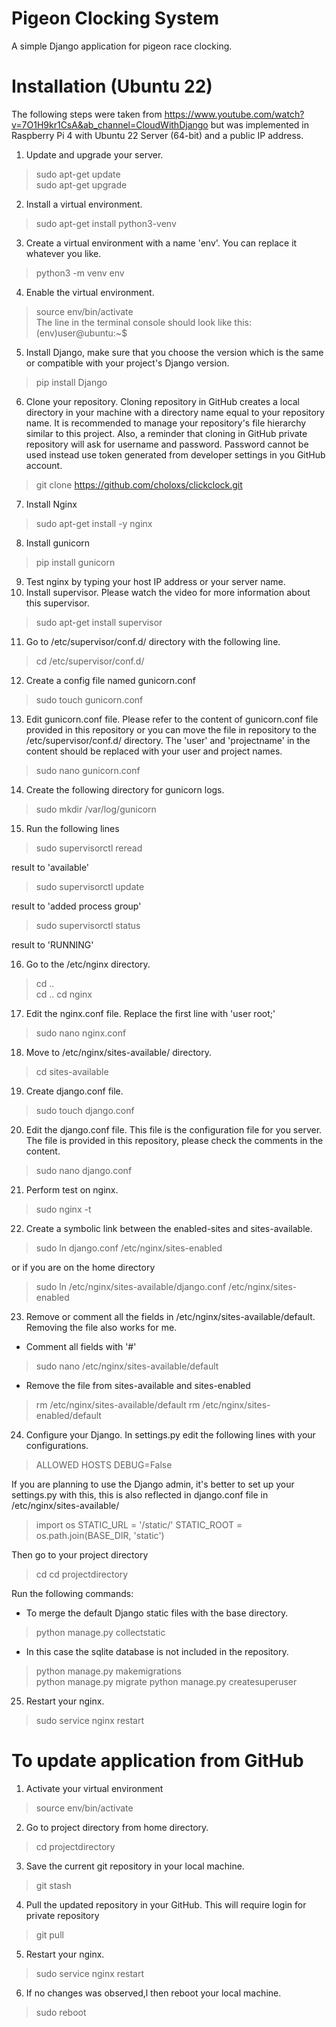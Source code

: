 # Pigeon Clocking System
A simple Django application for pigeon race clocking.


# Installation (Ubuntu 22)
The following steps were taken from https://www.youtube.com/watch?v=7O1H9kr1CsA&ab_channel=CloudWithDjango but was implemented in Raspberry Pi 4 with Ubuntu 22 Server (64-bit) and a public IP address.
1. Update and upgrade your server.
> sudo apt-get update  
> sudo apt-get upgrade
2. Install a virtual environment.  
> sudo apt-get install python3-venv  
3. Create a virtual environment with a name 'env'. You can replace it whatever you like.  
> python3 -m venv env
4. Enable the virtual environment.  
> source env/bin/activate  
The line in the terminal console should look like this:  
> (env)user@ubuntu:~$
5. Install Django, make sure that you choose the version which is the same or compatible with your project's Django version. 
> pip install Django
6. Clone your repository.  Cloning repository in GitHub creates a local directory in your machine with a directory name equal to your 
repository name.  It is recommended to manage your repository's file hierarchy similar to this project.  Also, a reminder that cloning in GitHub private repository will ask for username and password. Password cannot be used instead use token generated from developer settings in you GitHub account. 
> git clone https://github.com/choloxs/clickclock.git  
7. Install Nginx  
> sudo apt-get install -y nginx
8. Install gunicorn  
> pip install gunicorn
9. Test nginx by typing your host IP address or your server name.  
10. Install supervisor.  Please watch the video for more information about this supervisor.  
> sudo apt-get install supervisor  
11. Go to /etc/supervisor/conf.d/ directory with the following line.  
> cd /etc/supervisor/conf.d/
12. Create a config file named gunicorn.conf  
> sudo touch gunicorn.conf
13. Edit gunicorn.conf file.  Please refer to the content of gunicorn.conf file provided in this repository or you can move the file in repository to the /etc/supervisor/conf.d/ directory. The 'user' and 'projectname' in the content should be replaced with your user and project names.
> sudo nano gunicorn.conf
14. Create the following directory for gunicorn logs.  
> sudo mkdir /var/log/gunicorn
15. Run the following lines 
> sudo supervisorctl reread   

result to 'available'
> sudo supervisorctl update  

result to 'added process group'
> sudo supervisorctl status

result to 'RUNNING'


16. Go to the /etc/nginx directory.   
> cd ..  
> cd ..
> cd nginx
17. Edit the nginx.conf file.  Replace the first line with 'user root;'
> sudo nano nginx.conf
18. Move to /etc/nginx/sites-available/ directory.  
> cd sites-available
19. Create django.conf file.  
> sudo touch django.conf
20. Edit the django.conf file.  This file is the configuration file for you server.  The file is provided in this repository, please check the comments in the content.
> sudo nano django.conf
21. Perform test on nginx.
> sudo nginx -t
22. Create a symbolic link between the enabled-sites and sites-available.
> sudo ln django.conf /etc/nginx/sites-enabled

or if you are on the home directory

> sudo ln /etc/nginx/sites-available/django.conf /etc/nginx/sites-enabled
23. Remove or comment all the fields in /etc/nginx/sites-available/default.  Removing the file also works for me.
* Comment all fields with '#'
> sudo nano /etc/nginx/sites-available/default
* Remove the file from sites-available and sites-enabled
> rm /etc/nginx/sites-available/default
> rm /etc/nginx/sites-enabled/default
24. Configure your Django.  In settings.py edit the following lines with your configurations.
> ALLOWED HOSTS
> DEBUG=False

If you are planning to use the Django admin, it's better to set up your settings.py with this, this is also reflected in django.conf file in /etc/nginx/sites-available/
> import os
> STATIC_URL = '/static/'
> STATIC_ROOT = os.path.join(BASE_DIR, 'static')

Then go to your project directory
> cd
> cd projectdirectory

Run the following commands:
* To merge the default Django static files with the base directory.
> python manage.py collectstatic

* In this case the sqlite database is not included in the repository.
> python manage.py makemigrations  
> python manage.py migrate
> python manage.py createsuperuser

25. Restart your nginx.
>sudo service nginx restart

# To update application from GitHub
1. Activate your virtual environment
> source env/bin/activate
2. Go to project directory from home directory.
> cd projectdirectory
3. Save the current git repository in your local machine.
> git stash
4. Pull the updated repository in your GitHub. This will require login for private repository
> git pull
5. Restart your nginx.
>sudo service nginx restart
6. If no changes was observed,l then reboot your local machine.
> sudo reboot
